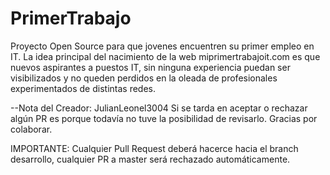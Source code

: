 # PrimerTrabajo
Proyecto Open Source para que jovenes encuentren su primer empleo en IT.
La idea principal del nacimiento de la web miprimertrabajoit.com es que nuevos aspirantes a puestos IT, sin ninguna experiencia puedan ser visibilizados
y no queden perdidos en la oleada de profesionales experimentados de distintas redes.

--Nota del Creador: JulianLeonel3004
Si se tarda en aceptar o rechazar algún PR es porque todavía no tuve la posibilidad de revisarlo. 
Gracias por colaborar.

IMPORTANTE:
Cualquier Pull Request deberá hacerce hacia el branch desarrollo, cualquier PR a master será rechazado automáticamente.
